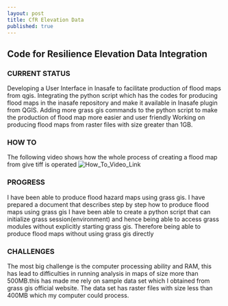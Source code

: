 ```yaml
---
layout: post
title: CfR Elevation Data
published: true
---
```


## Code for Resilience Elevation Data Integration


### CURRENT STATUS
Developing a User Interface in Inasafe to facilitate production of flood maps from qgis.
Integrating the python script which has the codes for producing flood maps in the inasafe repository and make it available in Inasafe plugin  from QGIS.
Adding more grass gis  commands to the python script to make the production of flood map more easier and user friendly
Working on producing flood maps from raster files with size greater than 1GB.

### HOW TO 

The following video shows how the whole process of creating a flood map from give tiff is operated
![How_To_Video_Link](http://youtube.com/watch?v=kdowe8o)


### PROGRESS 
I have been able to produce flood hazard maps using grass gis. I have prepared a document that describes step by step how to produce flood maps using grass gis
I have been able to create a python script that can initialize grass session(environment) and hence being able to access grass modules without explicitly starting grass gis. Therefore being able to produce flood maps without using grass gis directly


### CHALLENGES
The most big challenge is the computer processing ability and RAM, this has lead to difficulties in running analysis in maps of size more than 500MB.this has made me rely on sample data set which I obtained from grass gis official website. The data set has raster files with size less than 400MB which my computer could process.


